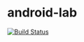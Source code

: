 # android-lab
[![Build Status](https://travis-ci.org/tfcporciuncula/android-lab.svg?branch=master)](https://travis-ci.org/tfcporciuncula/android-lab)
